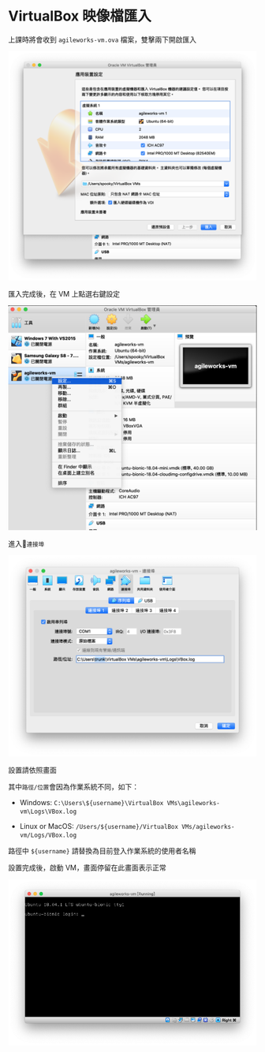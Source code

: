 
# VirtualBox 映像檔匯入

上課時將會收到 `agileworks-vm.ova` 檔案，雙擊兩下開啟匯入

![](assets/2019-02-18-16-38-02.png)

匯入完成後，在 VM 上點選右鍵設定

![](assets/2019-02-18-16-38-46.png)

進入`連接埠`

![](assets/2019-02-18-16-40-58.png)

設置請依照畫面

其中`路徑/位置`會因為作業系統不同，如下：

* Windows: `C:\Users\${username}\VirtualBox VMs\agileworks-vm\Logs\VBox.log`

* Linux or MacOS: `/Users/${username}/VirtualBox VMs/agileworks-vm/Logs/VBox.log`

路徑中 `${username}` 請替換為目前登入作業系統的使用者名稱

設置完成後，啟動 VM，畫面停留在此畫面表示正常

![](assets/2019-02-18-16-50-05.png)

